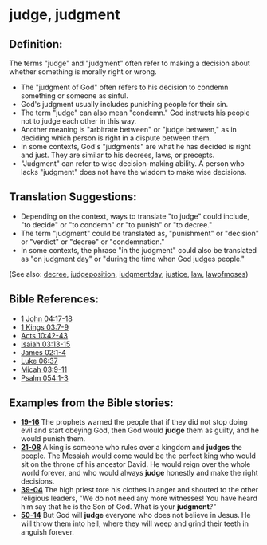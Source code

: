 # judge, judgment #

## Definition: ##

The terms "judge" and "judgment" often refer to making a decision about whether something  is morally right or wrong.

* The "judgment of God" often refers to his decision to condemn something or someone as sinful.
* God's judgment usually includes punishing people for their sin.
* The term "judge" can also mean "condemn." God instructs his people not to judge each other in this way.
* Another meaning is "arbitrate between" or "judge between," as in deciding which person is right in a dispute between them.
* In some contexts, God's "judgments" are what he has decided is right and just. They are similar to his decrees, laws, or precepts.
* "Judgment" can refer to wise decision-making ability. A person who lacks "judgment" does not have the wisdom to make wise decisions.

## Translation Suggestions: ##

* Depending on the context, ways to translate "to judge" could include, "to decide" or "to condemn" or "to punish" or "to decree."
* The term "judgment" could be translated as, "punishment" or "decision" or "verdict" or "decree" or "condemnation."
* In some contexts, the phrase "in the judgment" could also be translated as "on judgment day" or "during the time when God judges people."

(See also: [decree](../other/decree.md), [judgeposition](../other/judgeposition.md), [judgmentday](../kt/judgmentday.md), [justice](../kt/justice.md), [law](../other/law.md), [lawofmoses](../kt/lawofmoses.md))

## Bible References: ##

* [1 John 04:17-18](https://door43.org/en/bible/notes/1jn/04/17)
* [1 Kings 03:7-9](https://door43.org/en/bible/notes/1ki/03/07)
* [Acts 10:42-43](https://door43.org/en/bible/notes/act/10/42)
* [Isaiah 03:13-15](https://door43.org/en/bible/notes/isa/03/13)
* [James 02:1-4](https://door43.org/en/bible/notes/jas/02/01)
* [Luke 06:37](https://door43.org/en/bible/notes/luk/06/37)
* [Micah 03:9-11](https://door43.org/en/bible/notes/mic/03/09)
* [Psalm 054:1-3](https://door43.org/en/bible/notes/psa/054/001)

## Examples from the Bible stories: ##

* __[19-16](https://door43.org/en/obs/notes/frames/19-16)__ The prophets warned the people that if they did not stop doing evil and start obeying God, then God would __judge__  them as guilty, and he would punish them.
* __[21-08](https://door43.org/en/obs/notes/frames/21-08)__ A king is someone who rules over a kingdom and __judges__  the people. The Messiah would come would be the perfect king who would sit on the throne of his ancestor David. He would reign over the whole world forever, and who would always __judge__  honestly and make the right decisions.
* __[39-04](https://door43.org/en/obs/notes/frames/39-04)__ The high priest tore his clothes in anger and shouted to the other religious leaders, "We do not need any more witnesses! You have heard him say that he is the Son of God. What is your __judgment__?"
* __[50-14](https://door43.org/en/obs/notes/frames/50-14)__ But God will __judge__  everyone who does not believe in Jesus. He will throw them into hell, where they will weep and grind their teeth in anguish forever.


